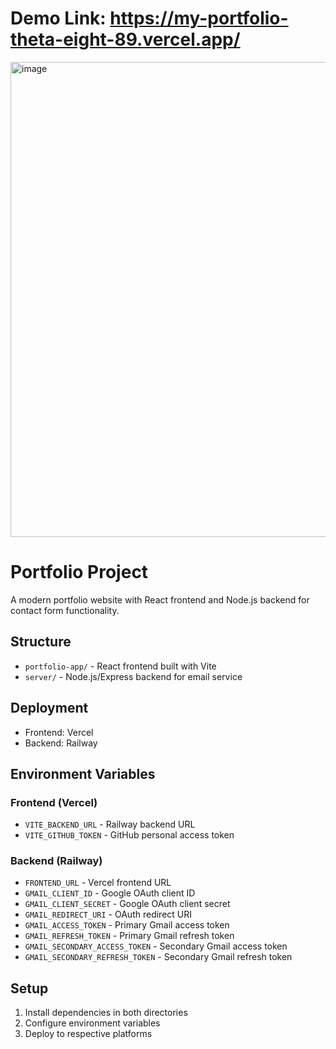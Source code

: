 # Demo Link: https://my-portfolio-theta-eight-89.vercel.app/
<img width="1225" height="760" alt="image" src="https://github.com/user-attachments/assets/80d52000-f8a2-43e6-b38b-c1ba1ff30deb" />


# Portfolio Project

A modern portfolio website with React frontend and Node.js backend for contact form functionality.

## Structure

- `portfolio-app/` - React frontend built with Vite
- `server/` - Node.js/Express backend for email service

## Deployment

- Frontend: Vercel
- Backend: Railway

## Environment Variables

### Frontend (Vercel)
- `VITE_BACKEND_URL` - Railway backend URL
- `VITE_GITHUB_TOKEN` - GitHub personal access token

### Backend (Railway)
- `FRONTEND_URL` - Vercel frontend URL
- `GMAIL_CLIENT_ID` - Google OAuth client ID
- `GMAIL_CLIENT_SECRET` - Google OAuth client secret
- `GMAIL_REDIRECT_URI` - OAuth redirect URI
- `GMAIL_ACCESS_TOKEN` - Primary Gmail access token
- `GMAIL_REFRESH_TOKEN` - Primary Gmail refresh token
- `GMAIL_SECONDARY_ACCESS_TOKEN` - Secondary Gmail access token
- `GMAIL_SECONDARY_REFRESH_TOKEN` - Secondary Gmail refresh token

## Setup

1. Install dependencies in both directories
2. Configure environment variables
3. Deploy to respective platforms
